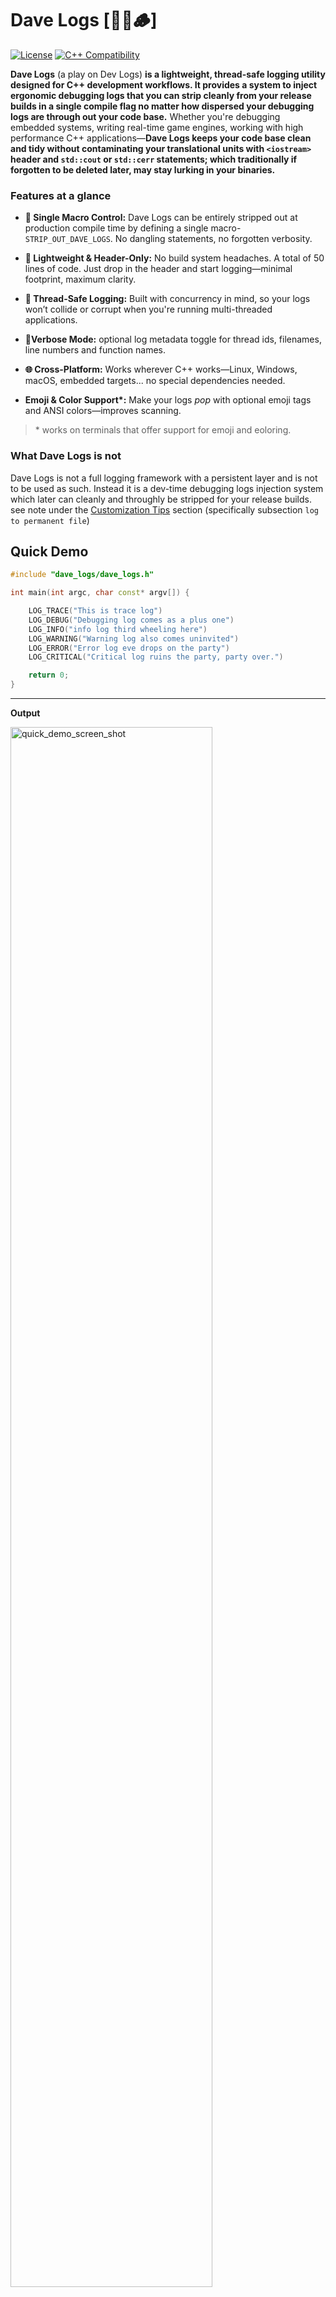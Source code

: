 <!--
Dave Logs  
Copyright (c) 2025 Seid Eshetu.

Licensed under the Apache License, Version 2.0 (the "License"). You may not use this file
except in compliance with the License. You may obtain a copy of the License at:

    http://www.apache.org/licenses/LICENSE-2.0

This software is the product of significant time, expertise, and effort invested in its
development, testing, and documentation. While every reasonable measure has been taken to 
ensure its reliability and functionality, it is provided on an "as is" basis, without 
warranty of any kind—express or implied—including, but not limited to, warranties of 
merchantability, fitness for a particular purpose, or non-infringement.

In no event shall the authors or copyright
holders be liable for any claim, damages, or other liability—whether in an action of
contract, tort, or otherwise—arising from, out of, or in connection with the software or
the use or other dealings in the software.
-->


# Dave Logs [🧔‍♂️🪵]
[![License](https://img.shields.io/badge/License-Apache_2.0-blue.svg)](https://opensource.org/licenses/Apache-2.0)
[![C++ Compatibility](https://img.shields.io/badge/C%2B%2B-11/14/17/20/23%20Compatible-blue?logo=c%2B%2B&logoColor=white)](https://en.cppreference.com/)

**Dave Logs** (a play on Dev Logs) **is a lightweight, thread-safe logging utility designed for C++ development workflows.  It provides a system to inject ergonomic debugging logs that you can strip cleanly from your release builds in a single compile flag no matter how dispersed your debugging logs are through out your code base.** Whether you're debugging embedded systems, writing real-time game engines, working with high performance C++ applications—**Dave Logs keeps your code base clean and tidy without contaminating your translational units with `<iostream>` header and `std::cout` or `std::cerr` statements; which traditionally if forgotten to be deleted later, may stay lurking in your binaries.**

### Features at a glance

- **🎯 Single Macro Control:** Dave Logs can be entirely stripped out at production compile time by defining a single macro-`STRIP_OUT_DAVE_LOGS`. No dangling statements, no forgotten verbosity.
- **🧠 Lightweight & Header-Only:** No build system headaches. A total of 50 lines of code. Just drop in the header and start logging—minimal footprint, maximum clarity.
- **🧵 Thread-Safe Logging:** Built with concurrency in mind, so your logs won’t collide or corrupt when you're running multi-threaded applications.

- **📜Verbose Mode:** optional log metadata toggle for thread ids, filenames, line numbers and function names.

- **🌐 Cross-Platform:** Works wherever C++ works—Linux, Windows, macOS, embedded targets... no special dependencies needed.
- **Emoji & Color Support\*:** Make your logs _pop_ with optional emoji tags and ANSI colors—improves scanning.

> \* works on terminals that offer support for emoji and eoloring.

### What Dave Logs is not
Dave Logs is not a full logging framework with a persistent layer and is not to be used as such. Instead it is a dev-time debugging logs injection system which later can cleanly and throughly be stripped for your release builds. see note under the [Customization Tips](#customization-tips) section (specifically subsection `log to permanent file`)

## Quick Demo
```cpp
#include "dave_logs/dave_logs.h"

int main(int argc, char const* argv[]) {

	LOG_TRACE("This is trace log")
	LOG_DEBUG("Debugging log comes as a plus one")
	LOG_INFO("info log third wheeling here")
	LOG_WARNING("Warning log also comes uninvited")
	LOG_ERROR("Error log eve drops on the party")
	LOG_CRITICAL("Critical log ruins the party, party over.")

	return 0;
}
```
***
**Output**


<!-- ![quick_demo_screen_shot](assets/basic_demo_screenshot.png) -->
<img src="./assets/basic_demo_screenshot.png" alt="quick_demo_screen_shot" width="80%">

***

**Verbose Mode Output**-Adds thread id, source code filename, line number and function name metadata.

<!-- ![basic_demo_verbose_screenshot](assets/basic_demo_verbose_screenshot.png) -->
<img src="./assets/basic_demo_verbose_screenshot.png" alt="basic_demo_verbose_screenshot" width="80%">


## Quick Demo-2 (realistic-ish)

The following is not an actual program but a demonstration of how to inject Dave Logs in your application.
```cpp
#include "dave_logs/dave_logs.h"

class ControlBoard {
  public:
	ControlBoard(int b) {
		LOG_TRACE("Constructor called with b = " << b << ", at = " << this);
		if (b < 0)
			throw std::invalid_argument("Negative value not allowed");
        
		/* elapsed_time.start() */
	}

	void setup_config() {
		LOG_DEBUG("Loading configuration files...")

	}

	void connect_to_database() {
		LOG_INFO("Attempting to connect to the database...")


		LOG_WARNING("Connection took longer than expected, retrying...")
	}

	void start_server() {
		LOG_ERROR("Failed to bind to port 8080. Is it already in use?")

		if (/* elapsed_time.get() > */ 30) {
			LOG_CRITICAL("Unable to start server. Exiting application.")
		}
	}

	~ControlBoard() {
		LOG_TRACE("Destructor called for object at " << this)
	}
};

int main(int argc, char const* argv[]) {

	try {
		ControlBoard control_board_one(-1);
	} catch (std::exception& e) {
		LOG_CRITICAL(e.what()) // you may optionally opt to log this permanently.
	}

	ControlBoard ctrl_board_one(5);

	ctrl_board_one.setup_config();
	ctrl_board_one.connect_to_database();
	ctrl_board_one.start_server();

	return 0;
}
```
***
**Output**

![quick_demo_screen_shot](assets/quick_demo_screenshot.png)

***

In both of the demos above, the main takeaway is not the color and emoji embellished outputs—rather the log hygiene and functionality baked into Dave logs design. 

These logs are:
- 🔒 **Thread-safe by default** – ensuring reliability across concurrent environments
- 🧹 **Fully removable in release builds** via the `STRIP_OUT_DAVE_LOGS` definition
- 🪛 **Ergonomically injectable** – designed for seamless inclusion in any C++ codebase without friction or invasive changes
- 💡 **Intentionally integrated to prioritize code maintainability, not cosmetic appeal**

This makes Dave logs an intentional and scalable debugging aid, not just a splash of terminal flair.

## Jump to Section

**[Release History](#release-history) | [Compatibility Overview](#compatibility-overview) | [Installation & Integration](#installation--integration) | [Usage Guide & APIs](#usage-guide--apis)**


**[Enabling Verbose Mode](#enabling-verbose-mode) | [Striping Logs for Production](#striping-logs-for-production) | [Author's Footnotes](#authors-footnotes) | [Customization Tips](#customization-tips)**

**[Build Notes for Demo Executables](#build-notes-for-demo-executables) | [Contributing](#🤝-contributing) | [License](#license) | [Author](#author)** <!-- |  [Change Log](#change-log)  -->


## Release History
* Dave Logs V1.0.0 August 5, 2025. (First Release)

## Compatibility Overview

Dave Logs is built to integrate effortlessly across modern C++ projects, with broad compatibility across tooling and platforms. It uses standard C++ headers and avoids any OS-specific APIs—making it highly portable and easy to embed across diverse environments.

| Category            | Support Details                                                                 |
|---------------------|----------------------------------------------------------------------------------|
| 🧠 C++ Standards     | C++11, C++14, C++17, C++20, C++23                                                |
| 💻 Operating Systems | 🐧 Linux, 🪟 Windows, 🍎macOS , BSD variants, Remote shells (SSH), Embedded OS*   |
| 🔧 Architectures     | x86_64, ARM (32-bit/64-bit), RISC-V, and other platforms supporting std::mutex  |
|

> \*Embedded OS compatibility assumes availability of `std::mutex` and basic terminal output capabilities.  
> For extremely resource-constrained platforms, consider customizing the internal macros to use lightweight alternatives as outlined in the [Customization Tips](#customization-tips) section.

## Installation & Integration
Dave Logs is a near header-only utility with minimal setup and zero dependencies. **There is nothing to be built. Just follow the follwing 5 steps** to drop it into your project and start logging.

**Step 1:** Clone/Download Dave Logs 
```bash
git clone https://github.com/binarystacker/Dave_Logs.git
```
**Step 2:** Copy the directory src/dave_logs from the cloned repository
```
src
 └── dave_logs		# directory to be copied to your project
	  ├── dave_logs.cpp	
	  └── dave_logs.h        
```
Copy the entire `dave_logs/` directory to your preferred location inside your project.

**Step 3:** Include `dave_logs/dave_logs.h` in any translational unit. 

```cpp
#include dave_logs/dave_logs.h
```
This header may be included as many times in various translational units as needed with no extra configuration or special arrangement.

**Step 4:** Inject Dave Logs in lines you desire 

```cpp
LOG_INFO("Informational message");
```
Check [APIs & Usage Guide](#apis--usage-guide) for more patterns how to compose log messages.

**Step-5** Link against `dave_logs.cpp`

Make sure your build system (CMake, Makefile, or IDE project settings) compiles and links `dave_logs.cpp` alongside your own code.

**Additional Options** 
- Define `VERBOSE` to enable verbose mode logging. Check more details in [Enabling Verbose Mode ](#enabling-verbose-mode) section.
- Define `STRIP_OUT_DAVE_LOGS` to strip logs during production. Check more details in [Striping Logs for Production](#striping-logs-for-production) section.


<!-- Technically speaking you could build Dave Logs as a static or dynamic library and link your projects to it but you don't wanna do that. The whole point of Dave Logs is to be used as a dev time tool not integral part of your software


plus keeping it this way you could easily customize colors
customize change up / delete emojis by editing dave_logs.h file instead of being stuck with a binary

 -->

## Usage Guide & APIs

Available log apis: 6 readily available apis plus 1 custom logging api.

```cpp
// Readily available macro apis
LOG_TRACE("some trace log")
LOG_DEBUG("some debugging log")
LOG_INFO("some info log")
LOG_WARNING("some warning log")
LOG_ERROR("some error log")
LOG_CRITICAL("some critical log.")

// Custom logging api
// LOG(color, level, your-log-composition)
LOG(BLUE, "MyTag", "Custom styled log");
```
for the custom logging api color argument is one of the readily available color definitions that ship with the standard distribution: **BLACK, RED, DARK_GREEN, ORANGE, BLUE, PURPLE, LIGHT_BLUE, WHITE and GREEN**

**log composition:** Zero or more number of arguments may be passed to the macro. Use `<<` to stream multiple values in one macro.

```cpp
// log composition
LOG_TRACE("Constructor called with b = " << b << ", at = " << this)
```
see [Quick Demo-2](#quick-demo-2-realistic-ish) above for demonstration

**No need to end with semicolon:** It is not mandatory to end the macro calls with ;. (Doing so will not cause havoc but still don't do it. Why? when logs are stripped out at release build you will be left with a free standing semicolon ... even if that by itself is harmless just don't do it)

**Loggable data types:** Dave logs internally uses standard library `std::cout` to log to terminal. Hence any data type loggable with `std::cout` works here. (string types, number types, booleans etc...)

**Log line coloring:** compatible with **Linux/macOS Terminal**, **Windows Terminal / PowerShell**, **SSH / Remote shells**. More in [Customization Tips](#customization-tips) section on how to turn off coloring.

By default Dave Logs ships with the following color theme
- TRACE logs print in BLUE color
- ERROR and CRITICAL logs print in RED color
- DEBUG logs print PURPLE color
- INFO logs print GREEN color
- WARNING logs print ORANGE or yellow color

You may customize these theme and expand your color pallet as explained in the [Customization Tips](#customization-tips) section. Although I must say doing so is just cosmetic over engineering and does not contribute a tangible value to the core functionality of Dave Logs. The option is just included for completeness and open ended optionality for use at users discretion.

## Enabling Verbose Mode

Verbose may be activated for logs by defining `VERBOSE`

**By default Verbose mode is off.**

Verbose mode enables printing detailed logs including: Thread ID, Source filename, line number & function name. click <a href="assets/basic_demo_verbose_screenshot.png" target="_blank">here </a> for visual demo of how a verbose mode output looks like. 

Check the [Customization Tips](#customization-tips) section on how to customize information enabled in verbose mode.


**Enabling Verbose Mode Globally**

You may define `VERBOSE` in the file `dave_logs.h`

```cpp
//file: dave_logs.h
#pragma once

#define VERBOSE	//> define VERBOSE here

#ifndef STRIP_OUT_DAVE_LOGS

// Rest of dave_logs.h content

```

One more ("less productive") way to define `VERBOSE` is to pass it as a flag to your compiler via your build system. (one example for cmake is to include the line either ***add_compile_options(-DFLAG)*** or ***add_definitions(-DVERBOSE)*** in your cmake script or define `VERBOSE` when running CMake via the command => ***cmake -DCMAKE_CXX_FLAGS="-DVERBOSE" ..)***. 

Although the second way technically works i have labeled it as **less productive** because this necessitates the rebuild of all unchanged translational units every time you want to switch back and forth to verbose and non verbose mode


**Enabling Verbose Mode for a Specific Translation Unit**

You may define `VERBOSE` just before the line `#include "dave_logs/dave_logs.h"` in your particular translation unit.
```cpp
//file: dave_logs.h
//---
#define VERBOSE
#include "dave_logs/dave_logs.h"

//--- Rest of your translation unit content

```
## Striping Logs for Production

When it’s time to compile for release, remove all Dave Logs by defining `STRIP_OUT_DAVE_LOGS`.

```cpp
//file: dave_logs.h

#pragma once

#define STRIP_OUT_DAVE_LOGS //> define STRIP_OUT_DAVE_LOGS here

#ifndef STRIP_OUT_DAVE_LOGS

//--- Rest of dave_logs.h content

```
You could also go ahead and directly pass the flag `STRIP_OUT_DAVE_LOGS` to your compiler via your build system to achieve the same.

NOTE: Under the hood Dave Logs achieves stripping out logic via native preprocessor directives. I.e. Dave Logs are not physically removed from your source files ... they are just guaranteed not to end up in your binaries.  If it is needed to physically remove these lines you may use extra command line utilities such as grep to physically remove lines that begin with "LOG_" and end with ")"

## Interaction of `STRIP_OUT_DAVE_LOGS` and `VERBOSE`

In the case both `STRIP_OUT_DAVE_LOGS` and `VERBOSE` are defined `STRIP_OUT_DAVE_LOGS` overrides `VERBOSE`. I.e. if `STRIP_OUT_DAVE_LOGS` is defined `VERBOSE` has no effect and all logs are stripped out.

## Author's Footnotes

Like it or not `std::cout` logs are an integral part of developing your software. They are your only window to take a sneak peak at what the code you wrote is doing under the hood and the only channel your software communicates back to you what its doing in a human readable form. They're helpful in chasing down that persistent bug or which execution path is your code taking. But before you know it these logs are untraceably everywhere so much so that cleaning them up one by one later is a nightmare, even if you have done so there is always some feeling that you are not too sure that you haven't left a couple out there. Forgotten `std::cout` calls, cerr bombs, and deep diagnostic trails can become costly residues in production binaries. 

Dave Logs steps in with a clean and pragmatic logging solution: structured expressive macros, zero runtime impact in release builds, thread safety you don’t have to think twice about and it doesn’t ask you to remember logging hygiene.

### Why Dave Logs?
In the authors view; working on a C++ codebase with out Dave Logs (or at least not implementing a work flow which is in features similar to Dave Logs), is no short equivalent to going ahead and changing the dirty oil in your car with no rubber gloves on. You could go ahead and do it thinking you could just wash it off later when your done but IT IS MESSY and your hands will never be as clean as if you had worn gloves on. Dave Logs hands you not just a glove but a full blown head to toe PPE.

### Architecture Summary
The entire code base of Dave Logs is a total of 50 lines (counting line breaks as originally authored by the author and not counting empty/comment lines). Of these 50 lines 46 live in dave_logs.h header file and the remaining 4 in dave_logs.cpp file. So technically speaking Dave Logs is not a header only library.

A close look at the Dave Log's code base reveals that Dave Logs achieves what its set out to do by first "thread safing" the standard output std::cout using std::mutex then adds a bit of line coloring and emoji sprinkle and finally wrapping this via pragmatically structured macros for ergonomic logging and easy striping later when they are no longer needed.

It is entirely built using resources found in the preprocessor and standard C++ library.  No other magic no other dependency.

### Library Naming

This section is to clear up the half obvious and half not so obvious naming. This is your confirmation that yes indeed the name Dave Logs is a pun for dev. logs and no Dave is not a lumberjack and he doesn't have any thing to do with wooden logs.

### Subsequent works
[to be announced]

## Customization Tips
You may edit the `src/dave_logs/dave_logs.h` file to customize the standard distribution as needed in the following ways.

**Color customization:** you may rearrange the default colors assigned to log levels as needed

**Color pallet expansion:** The standard distribution of Dave Logs ships with predefined macros for 4-bit ANSI Color Codes. You may expand this color pallet by defining your own custom colors using 

1. 256-Color ANSI Escape Codes as
```cpp
// Foreground (text) color
\033[38;5;<n>m

// Background color
\033[48;5;<n>m
```
Replace \<n\> with a number from 0 to 255. Example: `#define BRIGHT_RED \033[38;5;196m` // gives you bright red text

2. True-Color (24-bit RGB) ANSI Escape Codes
```cpp
// Foreground (text) color
\033[38;2;<r>;<g>;<b>m

// Background color
\033[48;2;<r>;<g>;<b>m
```
Replace \<r\>, \<g\>, \<b\> with values from 0 to 255. Example: `#define HOT_PINK \033[38;2;255;105;180m` // gives you hot pink text

**Verbose mode detail customization:** You may opt to print less info in verbose mode by selectively commenting out the specific detail you want to turn off in the `#ifdef VERBOSE` section of `dave_logs.h`.
The following example comments out the Thread ID printing line which will turn off thread id printing in verbose mode. Similarly you may comment out the file and or function printing line to turn them off in verbose mode.
```cpp
// file: dave_logs.h
//---
#ifdef VERBOSE
		#define LOG(color, level, ...)                                   \
			out_mutex.lock();                                            \
			std::cout << color << level << __VA_ARGS__ << RESET << '\n'  \
					  /*<< "[Thread-" << std::this_thread::get_id() << "]" \*/
					  << "[ file: " << __FILE__ << ":" << __LINE__       \
					  << " | function: " << __func__ << " ]\n"           \
					  << std::endl;                                      \
			out_mutex.unlock();

	#else
//---
```
In contrast to you may also add any other meta data say like time stamps via std::chrono for logs. Although as I said earlier the moment we are doing that we are entering the over engineering territory unless the user has found it absolutely necessary and vital to his specific use case.

**Emoji Deletion**: in the case your terminal doesn't support emojis you may opt to surgically remove them from the convenience macro wrappers section of `dave_logs.h` as follows
```cpp
// file: dave_logs.h
//---
	#define LOG_TRACE(...) LOG(LIGHT_BLUE, "[TRACE]: ", __VA_ARGS__)
	#define LOG_DEBUG(...) LOG(PURPLE, "[DEBUG]: ", __VA_ARGS__)
	#define LOG_INFO(...) LOG(GREEN, "[INFO]: ", __VA_ARGS__)
	#define LOG_WARNING(...) LOG(ORANGE, "[WARNING]: ", __VA_ARGS__)
	#define LOG_ERROR(...) LOG(RED, "[ERROR]: ", __VA_ARGS__)
	#define LOG_CRITICAL(...) LOG(RED, "[CRITICAL]: ", __VA_ARGS__)
//---
```
**Turning off colored logs** Similarly in cases where your terminal doesn't support ANSI color sequences; you may also disable log coloring by commenting out what the color definitions expand to as follows
```cpp
// file: dave_logs.h
//---
	#define RESET /*"\033[0m"*/
	#define BLACK /*"\033[30m"*/
	#define RED /*"\033[31m"*/
	#define DARK_GREEN /*"\033[32m"*/
	#define ORANGE /*"\033[33m"*/
	#define BLUE /*"\033[34m"*/
	#define PURPLE /*"\033[35m"*/
	#define LIGHT_BLUE /*"\033[36m"*/
	#define WHITE /*"\033[37m"*/
	#define GREEN /*"\033[38m"*/
	#define COLORLESS
//---
```

**log to permanent file** You can technically replace std::cout with an std::fstream object and turn Dave Logs to a some how "low budget permanent logging system" but this contradicts with the intended design of Dave Logs being a development time tool and console out put just suffices to achieve that. Plus there are a whole range of persistent logging system libraries (Boost, spdlog, log4cpp etc...) with more robustness and customizability than a "moded" Dave Logs.

<!-- ## More Usage Patterns, Customizations and  Code Templates -->

## Build Notes for Demo Executables

It has been made clear that Dave Logs does not need to be pre built to be used yet it ships with a couple of demo source codes under the `demos` directory. These may be built using the cmake script distributed in this repo.

## 🤝 Contributing
Dave Logs welcomes contributions from fellow developers who care about performance, clarity, and clean code base. Whether you’re fixing typos, optimizing macros, or improving build scripts your help is welcome.

**Ways to Contribute**
-  More usage patterns and examples
-  Help with documentation—tutorials, explanations, or better README vibes
-  Report bugs or edge cases
-  Propose new features

**Contribution Guidelines**

1. Fork the repo and create your branch:

```bash
git checkout -b feature/your-idea
```
2. Make your changes; when you do so stick with the capitalization choice of the original code base. snake_case for variables and function names, PascalCase for class and enum names, ALL_CAPS for constants.
3. Submit a pull request with a clear description of what you added or fixed.

## License
Dave Logs is distributed under the permissive, and developer-friendly Apache 2.0 license — free for personal, academic, and commercial use in compliance with the license.

## Author
Dave Logs is written by a solo developer with a passion for efficient systems design, performance engineering, and clean code base.  

**👤Contact:**
	
Seid Eshetu
- Email: emailbinarystacker@gmail.com
- Telegram: [t.me/sironcler](t.me/binarystacker)
- Zoom: emailbinarystacker@gmail.com
